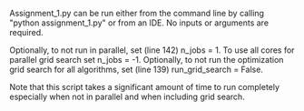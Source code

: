 Assignment_1.py can be run either from the command line by calling "python assignment_1.py" or from an IDE. No inputs or arguments are required.

Optionally, to not run in parallel, set (line 142) n_jobs = 1. To use all cores for parallel grid search set n_jobs = -1. 
Optionally, to not run the optimization grid search for all algorithms, set (line 139) run_grid_search = False. 

Note that this script takes a significant amount of time to run completely especially when not in parallel and when including grid search. 





